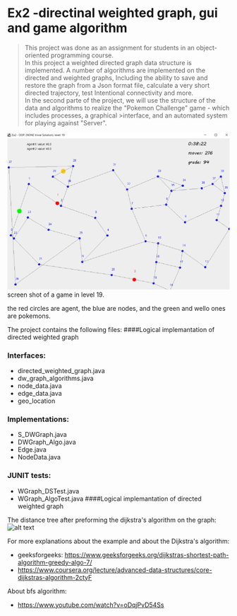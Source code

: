 # Ex2 -directinal weighted graph, gui and game algorithm
  >This project was done as an assignment for students in an object-oriented programming course.  
  >In this project a weighted directed graph data structure is implemented.
  >A number of algorithms are implemented on the directed and weighted graphs,
  >Including the ability to save and restore the graph from a Json format file, calculate a very short directed trajectory, test
  >Intentional connectivity and more.  
  >In the second parte of the project, we will use the structure of the data and algorithms to realize the "Pokemon Challenge" game - which includes processes, a graphical       >interface, and an automated system for playing against
  >"Server".


![alt text](images/level%2019.png)
screen shot of a game in level 19.

the red circles are agent, the blue are nodes, and the green and wello ones are pokemons.

The project contains the following files:
####Logical implemantation of directed weighted graph
### Interfaces:
- directed_weighted_graph.java
- dw_graph_algorithms.java
- node_data.java
- edge_data.java
- geo_location
### Implementations:
- S_DWGraph.java
- DWGraph_Algo.java
- Edge.java
- NodeData.java
### JUNIT tests:
- WGraph_DSTest.java
- WGraph_AlgoTest.java
####Logical implemantation of directed weighted graph









The distance tree after preforming the dijkstra's algorithm on the graph:  
![alt text](images/distance%20tree.jpg)

For more explanations about the example and about the Dijkstra's algorithm:
- geeksforgeeks: <https://www.geeksforgeeks.org/dijkstras-shortest-path-algorithm-greedy-algo-7/>
- <https://www.coursera.org/lecture/advanced-data-structures/core-dijkstras-algorithm-2ctyF>

About bfs algorithm:
- <https://www.youtube.com/watch?v=oDqjPvD54Ss>

